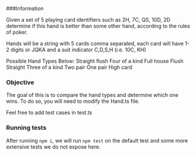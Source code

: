 ###Information

Given a set of 5 playing card identifiers such as 2H, 7C, QS, 10D, 2D determine if this hand is better than some other hand, according to the rules of poker.

Hands will be a string with 5 cards comma separated, each card will have 1-2 digits or JQKA and a suit indicator C,D,S,H (i.e. 10C, KH)

Possible Hand Types Below:
Straight flush
Four of a kind
Full house
Flush
Straight
Three of a kind
Two pair
One pair
High card

### Objective

The goal of this is to compare the hand types and determine which one wins.
To do so, you will need to modify the Hand.ts file.

Feel free to add test cases in test.ts

### Running tests

After running `npm i`, we will run `npm test` on the default test and some more extensive tests we do not expose here.